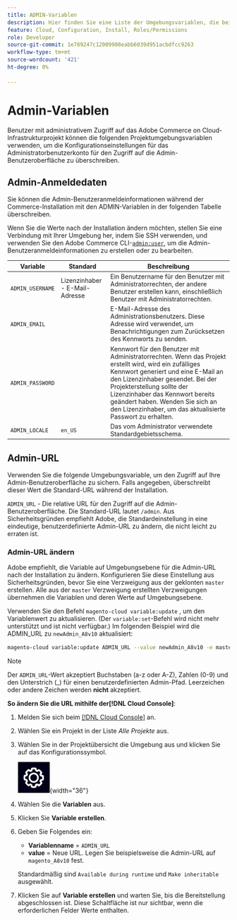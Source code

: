 ```yaml
---
title: ADMIN-Variablen
description: Hier finden Sie eine Liste der Umgebungsvariablen, die bei der Installation von Adobe Commerce in der Cloud-Infrastruktur verwendet werden.
feature: Cloud, Configuration, Install, Roles/Permissions
role: Developer
source-git-commit: 1e789247c12009908eabb6039d951acbdfcc9263
workflow-type: tm+mt
source-wordcount: '421'
ht-degree: 0%

---
```


# Admin-Variablen

Benutzer mit administrativem Zugriff auf das Adobe Commerce on Cloud-Infrastrukturprojekt können die folgenden Projektumgebungsvariablen verwenden, um die Konfigurationseinstellungen für das Administratorbenutzerkonto für den Zugriff auf die Admin-Benutzeroberfläche zu überschreiben.

## Admin-Anmeldedaten

Sie können die Admin-Benutzeranmeldeinformationen während der Commerce-Installation mit den ADMIN-Variablen in der folgenden Tabelle überschreiben.

Wenn Sie die Werte nach der Installation ändern möchten, stellen Sie eine Verbindung mit Ihrer Umgebung her, indem Sie SSH verwenden, und verwenden Sie den Adobe Commerce CLI-[`admin:user`](https://experienceleague.adobe.com/docs/commerce-operations/installation-guide/tutorials/admin.html?lang=de), um die Admin-Benutzeranmeldeinformationen zu erstellen oder zu bearbeiten.

| Variable | Standard | Beschreibung |
| -------------- | --------------------------- | ----------- |
| `ADMIN_USERNAME` | Lizenzinhaber - E-Mail-Adresse | Ein Benutzername für den Benutzer mit Administratorrechten, der andere Benutzer erstellen kann, einschließlich Benutzer mit Administratorrechten. |
| `ADMIN_EMAIL` |                             | E-Mail-Adresse des Administrationsbenutzers. Diese Adresse wird verwendet, um Benachrichtigungen zum Zurücksetzen des Kennworts zu senden. |
| `ADMIN_PASSWORD` |                             | Kennwort für den Benutzer mit Administratorrechten. Wenn das Projekt erstellt wird, wird ein zufälliges Kennwort generiert und eine E-Mail an den Lizenzinhaber gesendet. Bei der Projekterstellung sollte der Lizenzinhaber das Kennwort bereits geändert haben. Wenden Sie sich an den Lizenzinhaber, um das aktualisierte Passwort zu erhalten. |
| `ADMIN_LOCALE` | `en_US` | Das vom Administrator verwendete Standardgebietsschema. |

## Admin-URL

Verwenden Sie die folgende Umgebungsvariable, um den Zugriff auf Ihre Admin-Benutzeroberfläche zu sichern. Falls angegeben, überschreibt dieser Wert die Standard-URL während der Installation.

`ADMIN_URL` - Die relative URL für den Zugriff auf die Admin-Benutzeroberfläche. Die Standard-URL lautet `/admin`. Aus Sicherheitsgründen empfiehlt Adobe, die Standardeinstellung in eine eindeutige, benutzerdefinierte Admin-URL zu ändern, die nicht leicht zu erraten ist.

### Admin-URL ändern

Adobe empfiehlt, die Variable auf Umgebungsebene für die Admin-URL nach der Installation zu ändern. Konfigurieren Sie diese Einstellung aus Sicherheitsgründen, bevor Sie eine Verzweigung aus der geklonten `master` erstellen. Alle aus der `master` Verzweigung erstellten Verzweigungen übernehmen die Variablen und deren Werte auf Umgebungsebene.

Verwenden Sie den Befehl `magento-cloud variable:update` , um den Variablenwert zu aktualisieren. (Der `variable:set`-Befehl wird nicht mehr unterstützt und ist nicht verfügbar.) Im folgenden Beispiel wird die ADMIN_URL zu `newAdmin_A8v10` aktualisiert:

```bash
magento-cloud variable:update ADMIN_URL --value newAdmin_A8v10 -e master
```

>[!NOTE]
>
>Der `ADMIN_URL`-Wert akzeptiert Buchstaben (a-z oder A-Z), Zahlen (0-9) und den Unterstrich (_) für einen benutzerdefinierten Admin-Pfad. Leerzeichen oder andere Zeichen werden **nicht** akzeptiert.

**So ändern Sie die URL mithilfe der[!DNL Cloud Console]**:

1. Melden Sie sich beim [[!DNL Cloud Console]](https://console.adobecommerce.com) an.

1. Wählen Sie ein Projekt in der Liste _Alle Projekte_ aus.

1. Wählen Sie in der Projektübersicht die Umgebung aus und klicken Sie auf das Konfigurationssymbol.

   ![Projektkonfiguration](../../assets/icon-configure.png){width="36"}

1. Wählen Sie die **Variablen** aus.

1. Klicken Sie **Variable erstellen**.

1. Geben Sie Folgendes ein:

   - **Variablenname** = `ADMIN_URL`
   - **value** = Neue URL. Legen Sie beispielsweise die Admin-URL auf `magento_A8v10` fest.

   Standardmäßig sind `Available during runtime` und `Make inheritable` ausgewählt.

1. Klicken Sie auf **Variable erstellen** und warten Sie, bis die Bereitstellung abgeschlossen ist. Diese Schaltfläche ist nur sichtbar, wenn die erforderlichen Felder Werte enthalten.

